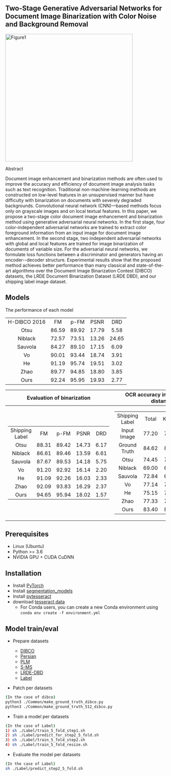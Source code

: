 ## Two-Stage Generative Adversarial Networks for Document Image Binarization with Color Noise and Background Removal
<img width="400" alt="Figure1" src="https://user-images.githubusercontent.com/57751687/90395881-8dae9800-e095-11ea-944e-ff69e2bc1de2.png">

Abstract

Document image enhancement and binarization methods are often used to improve the accuracy and efficiency of document image analysis tasks such as text recognition. Traditional non-machine-learning methods are constructed on low-level features in an unsupervised manner but have difficulty with binarization on documents with severely degraded backgrounds. Convolutional neural network (CNN)––based methods focus only on grayscale images and on local textual features. In this paper, we propose a two-stage color document image enhancement and binarization method using generative adversarial neural networks. In the first stage, four color-independent adversarial networks are trained to extract color foreground information from an input image for document image enhancement. In the second stage, two independent adversarial networks with global and local features are trained for image binarization of documents of variable size. For the adversarial neural networks, we formulate loss functions between a discriminator and generators having an encoder--decoder structure. Experimental results show that the proposed method achieves better performance than many classical and state-of-the-art algorithms over the Document Image Binarization Contest (DIBCO) datasets, the LRDE Document Binarization Dataset (LRDE DBD), and our shipping label image dataset.

## Models

The performance of each model

<table>
  <tr align="center">
    <td colspan="2">H-DIBCO 2016</td>
    <td>FM</td>
    <td>p-FM</td>
    <td>PSNR</td>
    <td>DRD</td>
  </tr>
  <tr align="center">
    <td colspan="2">Otsu</td>
    <td>86.59</td>
    <td>89.92</td>
    <td>17.79</td>
    <td>5.58</td>
  </tr>
  <tr align="center">
    <td colspan="2">Niblack</td>
    <td>72.57</td>
    <td>73.51</td>
    <td>13.26</td>
    <td>24.65</td>
  </tr>
  <tr align="center">
    <td colspan="2">Sauvola</td>
    <td>84.27</td>
    <td>89.10</td>
    <td>17.15</td>
    <td>6.09</td>
  </tr>
  <tr align="center">
    <td colspan="2">Vo</td>
    <td>90.01</td>
    <td>93.44</td>
    <td>18.74</td>
    <td>3.91</td>
  </tr>
  <tr align="center">
    <td colspan="2">He</td>
    <td>91.19</td>
    <td>95.74</td>
    <td>19.51</td>
    <td>3.02</td>
  </tr>
  <tr align="center" style="bold">
    <td colspan="2">Zhao</td>
    <td>89.77</td>
    <td>94.85</td>
    <td>18.80</td>
    <td>3.85</td>
  </tr>
  <tr align="center" style="bold">
    <td colspan="2">Ours</td>
    <td>92.24</td>
    <td>95.95</td>
    <td>19.93</td>
    <td>2.77</td>
  </tr>
</table>

<table>
<thead>
<tr><th>Evaluation of binarization</th><th>OCR accuracy in Levenshetin distance</th></tr>
</thead>
<tr><td>

  <table>
    <tr align="center">
      <td colspan="2">Shipping Label</td>
      <td>FM</td>
      <td>p-FM</td>
      <td>PSNR</td>
      <td>DRD</td>
    </tr>
    <tr align="center">
      <td colspan="2">Otsu</td>
      <td>88.31</td>
      <td>89.42</td>
      <td>14.73</td>
      <td>6.17</td>
    </tr>
    <tr align="center">
      <td colspan="2">Niblack</td>
      <td>86.61</td>
      <td>89.46</td>
      <td>13.59</td>
      <td>6.61</td>
    </tr>
    <tr align="center">
      <td colspan="2">Sauvola</td>
      <td>87.67</td>
      <td>89.53</td>
      <td>14.18</td>
      <td>5.75</td>
    </tr>
    <tr align="center">
      <td colspan="2">Vo</td>
      <td>91.20</td>
      <td>92.92</td>
      <td>16.14</td>
      <td>2.20</td>
    </tr>
    <tr align="center">
      <td colspan="2">He</td>
      <td>91.09</td>
      <td>92.26</td>
      <td>16.03</td>
      <td>2.33</td>
    </tr>
    <tr align="center" style="bold">
      <td colspan="2">Zhao</td>
      <td>92.09</td>
      <td>93.83</td>
      <td>16.29</td>
      <td>2.37</td>
    </tr>
    <tr align="center" style="bold">
      <td colspan="2">Ours</td>
      <td>94.65</td>
      <td>95.94</td>
      <td>18.02</td>
      <td>1.57</td>
    </tr>
  </table>
  
</td><td>

  <table>
    <tr align="center">
      <td colspan="2">Shipping Label</td>
      <td>Total</td>
      <td>Korean</td>
      <td>Alphabet</td>
    </tr>
    <tr align="center">
      <td colspan="2">Input Image</td>
      <td>77.20</td>
      <td>73.86</td>
      <td>94.47</td>
    </tr>
    <tr align="center">
      <td colspan="2">Ground Truth</td>
      <td>84.62</td>
      <td>85.88</td>
      <td>96.66</td>
    </tr>
    <tr align="center">
      <td colspan="2">Otsu</td>
      <td>74.45</td>
      <td>70.72</td>
      <td>93.79</td>
    </tr>
    <tr align="center">
      <td colspan="2">Niblack</td>
      <td>69.00</td>
      <td>66.31</td>
      <td>82.94</td>
    </tr>
    <tr align="center">
      <td colspan="2">Sauvola</td>
      <td>72.84</td>
      <td>68.81</td>
      <td>93.73</td>
    </tr>
    <tr align="center">
      <td colspan="2">Vo</td>
      <td>77.14</td>
      <td>74.69</td>
      <td>89.86</td>
    </tr>
    <tr align="center">
      <td colspan="2">He</td>
      <td>75.15</td>
      <td>72.45</td>
      <td>89.13</td>
    </tr>
    <tr align="center" style="bold">
      <td colspan="2">Zhao</td>
      <td>77.33</td>
      <td>74.56</td>
      <td>91.69</td>
    </tr>
    <tr align="center" style="bold">
      <td colspan="2">Ours</td>
      <td>83.40</td>
      <td>81.15</td>
      <td>95.09</td>
    </tr>
  </table>

</td></tr>
</table>

## Prerequisites
- Linux (Ubuntu)
- Python >= 3.6
- NVIDIA GPU + CUDA CuDNN

## Installation

<!--
- Clone this repo:
```bash
git clone https://github.com/
cd dfg
```
-->

- Install [PyTorch](http://pytorch.org)
- Install [segmentation_models](https://github.com/qubvel/segmentation_models.pytorch)
- Install [pytesseract](https://github.com/madmaze/pytesseract)
- download [tesseract data](https://github.com/tesseract-ocr/tessdata_best)
  <!--
  - For pip users, please type the command `pip install -r requirements.txt`
  -->
  - For Conda users, you can create a new Conda environment using `conda env create -f environment.yml`

## Model train/eval
- Prepare datasets 
  - [DIBCO](https://vc.ee.duth.gr/dibco2019/)
  - [Persian](http://www.iapr-tc11.org/mediawiki/index.php/Persian_Heritage_Image_Binarization_Dataset_(PHIBD_2012))
  - [PLM](http://amadi.univ-lr.fr/ICFHR2016_Contest/index.php/download-123)
  - [S-MS](http://tc11.cvc.uab.es/datasets/SMADI_1)
  - [LRDE-DBD](https://www.lrde.epita.fr/dload/olena/datasets/dbd/1.0/)
  - [Label](https://www.kist-europe.de/portal/main/main.do)
  
 - Patch per datasets
 ```bash
 (In the case of dibco)
 python3 ./Common/make_ground_truth_dibco.py
 python3 ./Common/make_ground_truth_512_dibco.py
 ```


- Train a model per datasets
```bash
(In the case of Label)
1) sh ./Label/train_5_fold_step1.sh
2) sh ./Label/predict_for_step2_5_fold.sh
3) sh ./Label/train_5_fold_step2.sh
4) sh ./Label/train_5_fold_resize.sh
```

- Evaluate the model per datasets
<!--
(our pre-trained models are in ./pretrained_model)
- We plan to upload the pre-trained models on our Github page.
-->
```bash
(In the case of Label)
sh ./Label/predict_step2_5_fold.sh
```
